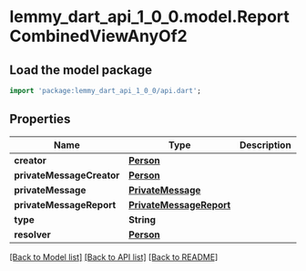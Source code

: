 # lemmy_dart_api_1_0_0.model.ReportCombinedViewAnyOf2

## Load the model package
```dart
import 'package:lemmy_dart_api_1_0_0/api.dart';
```

## Properties
Name | Type | Description | Notes
------------ | ------------- | ------------- | -------------
**creator** | [**Person**](Person.md) |  | 
**privateMessageCreator** | [**Person**](Person.md) |  | 
**privateMessage** | [**PrivateMessage**](PrivateMessage.md) |  | 
**privateMessageReport** | [**PrivateMessageReport**](PrivateMessageReport.md) |  | 
**type** | **String** |  | 
**resolver** | [**Person**](Person.md) |  | [optional] 

[[Back to Model list]](../README.md#documentation-for-models) [[Back to API list]](../README.md#documentation-for-api-endpoints) [[Back to README]](../README.md)


